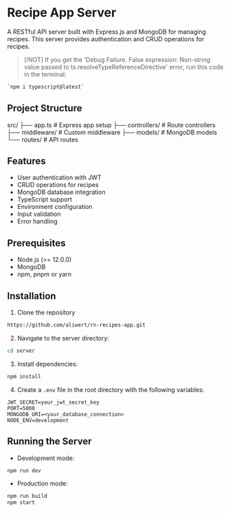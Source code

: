 # Recipe App Server

A RESTful API server built with Express.js and MongoDB for managing recipes. This server provides authentication and CRUD operations for recipes.

> [!NOT] If you get the 'Debug Failure. False expression: Non-string value passed to ts.resolveTypeReferenceDirective' error, run this code in the terminal:

```bash
`npm i typescript@latest`
```

## Project Structure

src/
├── app.ts # Express app setup
├── controllers/ # Route controllers
├── middleware/ # Custom middleware
├── models/ # MongoDB models
└── routes/ # API routes

## Features

- User authentication with JWT
- CRUD operations for recipes
- MongoDB database integration
- TypeScript support
- Environment configuration
- Input validation
- Error handling

## Prerequisites

- Node.js (>= 12.0.0)
- MongoDB
- npm, pnpm or yarn

## Installation

1. Clone the repository

```bash
https://github.com/aliwert/rn-recipes-app.git
```

2. Navigate to the server directory:

```bash
cd server
```

3. Install dependencies:

```bash
npm install
```

4. Create a `.env` file in the root directory with the following variables:

```env
JWT_SECRET=your_jwt_secret_key
PORT=5000
MONGODB_URI=<your_database_connection>
NODE_ENV=development
```

## Running the Server

- Development mode:

```bash
npm run dev
```

- Production mode:

```bash
npm run build
npm start
```
